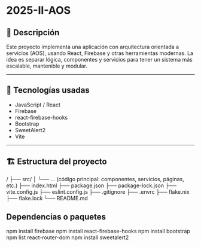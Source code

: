 # 2025-II-AOS

## 🧾 Descripción

Este proyecto implementa una aplicación con arquitectura orientada a servicios (AOS), usando React, Firebase y otras herramientas modernas. La idea es separar lógica, componentes y servicios para tener un sistema más escalable, mantenible y modular.

---

## 🧰 Tecnologías usadas

- JavaScript / React
- Firebase
- react-firebase-hooks
- Bootstrap
- SweetAlert2
- Vite

---

## 🏗️ Estructura del proyecto

/
├── src/
│ └── … (código principal: componentes, servicios, páginas, etc.)
├── index.html
├── package.json
├── package-lock.json
├── vite.config.js
├── eslint.config.js
├── .gitignore
├── .envrc
├── flake.nix
├── flake.lock
└── README.md

## Dependencias o paquetes

npm install firebase
npm install react-firebase-hooks
npm install bootstrap
npm list react-router-dom
npm install sweetalert2
